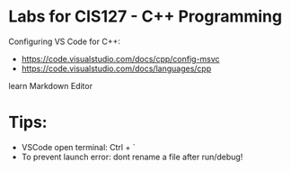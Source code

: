 # Labs for CIS127 - C++ Programming

Configuring VS Code for C++:
- https://code.visualstudio.com/docs/cpp/config-msvc
- https://code.visualstudio.com/docs/languages/cpp

learn Markdown Editor

# Tips:
 - VSCode open terminal: Ctrl + `
 - To prevent launch error: dont rename a file after run/debug!